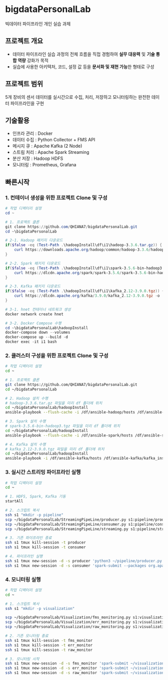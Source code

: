 # bigdataPersonalLab
빅데이터 파이프라인 개인 실습 과제

## 프로젝트 개요
* 데이터 파이프라인 실습 과정의 전체 흐름을 직접 경험하여 **실무 대응력** 및 **기술 통합 역량** 강화가 목적
* 실습에 사용한 아키텍처, 코드, 설정 값 등을 **문서화 및 재현 가능**한 형태로 구성

## 프로젝트 범위
5개 장비의 센서 데이터를 실시간으로 수집, 처리, 저장하고 모니터링하는 완전한 데이터 파이프라인을 구현

## 기술활용
* 인프라 관리 : Docker
* 데이터 수집 : Python Collector + FMS API
* 메시지 큐 : Apache Kafka (2 Node)
* 스트림 처리 : Apache Spark Streaming
* 분산 저장 : Hadoop HDFS
* 모니터링 : Prometheus, Grafana

## 빠른시작
### 1. 컨테이너 생성을 위한 프로젝트 Clone 및 구성
```powershell
# 작업 디렉터리 설정
cd ~

# 1. 프로젝트 클론
git clone https://github.com/QHIANA7/bigdataPersonalLab.git
cd ~\bigdataPersonalLab

# 2-1. Hadoop 패키지 다운로드
if($false -eq (Test-Path .\hadoopInstall\df\i1\hadoop-3.3.6.tar.gz)) {
    curl https://downloads.apache.org/hadoop/common/hadoop-3.3.6/hadoop-3.3.6.tar.gz -o ./hadoopInstall/df/i1/hadoop-3.3.6.tar.gz
}

# 2-2. Spark 패키지 다운로드
if($false -eq (Test-Path .\hadoopInstall\df\i1\spark-3.5.6-bin-hadoop3.tgz)) {
    curl https://dlcdn.apache.org/spark/spark-3.5.6/spark-3.5.6-bin-hadoop3.tgz -o ./hadoopInstall/df/i1/spark-3.5.6-bin-hadoop3.tgz
}

# 2-3. Kafka 패키지 다운로드
if($false -eq (Test-Path .\hadoopInstall\df\i1\kafka_2.12-3.9.0.tgz)) {
    curl https://dlcdn.apache.org/kafka/3.9.0/kafka_2.12-3.9.0.tgz -o ./hadoopInstall/df/i1/kafka_2.12-3.9.0.tgz
}

# 3-1. hnet 컨테이너 네트워크 생성
docker network create hnet

# 3-2. Docker Compose 수행
cd ~\bigdataPersonalLab\hadoopInstall
docker-compose down --volumes
docker-compose up --build -d
docker exec -it i1 bash
```

### 2. 클러스터 구성을 위한 프로젝트 Clone 및 구성
```bash
# 작업 디렉터리 설정
cd ~

# 1. 프로젝트 클론
git clone https://github.com/QHIANA7/bigdataPersonalLab.git
cd ~/bigdataPersonalLab

# 2. Hadoop 설치 수행
# hadoop-3.3.6.tar.gz 파일을 미리 df 폴더에 위치
cd ~/bigdataPersonalLab/hadoopInstall
ansible-playbook --flush-cache -i /df/ansible-hadoop/hosts /df/ansible-hadoop/hadoop_install.yml

# 3. Spark 설치 수행
# spark-3.5.6-bin-hadoop3.tgz 파일을 미리 df 폴더에 위치
cd ~/bigdataPersonalLab/hadoopInstall
ansible-playbook --flush-cache -i /df/ansible-spark/hosts /df/ansible-spark/spark_install.yml -e ansible_python_interpreter=/usr/bin/python3.12

# 4. Kafka 설치 수행
# kafka_2.12-3.9.0.tgz 파일을 미리 df 폴더에 위치
cd ~/bigdataPersonalLab/hadoopInstall
ansible-playbook -i /df/ansible-kafka/hosts /df/ansible-kafka/kafka_install.yml -e ansible_python_interpreter=/usr/bin/python3.12
```

### 3. 실시간 스트리밍 파이프라인 실행
```bash
# 작업 디렉터리 설정
cd ~

# 1. HDFS, Spark, Kafka 기동
startAll

# 2. 스크립트 복사
ssh s1 "mkdir -p pipeline"
scp ~/bigdataPersonalLab/StreamingPipeLine/producer.py s1:pipeline/producer.py
scp ~/bigdataPersonalLab/StreamingPipeLine/consumer.py s1:pipeline/consumer.py
scp ~/bigdataPersonalLab/StreamingPipeLine/streaming.py s1:pipeline/streaming.py

# 3. 기존 파이프라인 종료
ssh s1 tmux kill-session -t producer
ssh s1 tmux kill-session -t consumer

# 4. 파이프라인 실행
ssh s1 tmux new-session -d -s producer 'python3 ~/pipeline/producer.py'
ssh s1 tmux new-session -d -s consumer 'spark-submit --packages org.apache.spark:spark-sql-kafka-0-10_2.12:3.5.6 --conf spark.metrics.conf=/usr/local/spark/conf/metrics.properties --conf spark.metrics.namespace=sparkstreaming --conf spark.ui.prometheus.enabled=true --conf spark.sql.streaming.metricsEnabled=true ~/pipeline/streaming.py'

```

### 4. 모니터링 실행
```bash
# 작업 디렉터리 설정
cd ~

# 1. 스크립트 복사
ssh s1 "mkdir -p visualization"

scp ~/bigdataPersonalLab/Visualization/fms_monitoring.py s1:visualization/fms_monitoring.py
scp ~/bigdataPersonalLab/Visualization/err_monitoring.py s1:visualization/err_monitoring.py
scp ~/bigdataPersonalLab/Visualization/raw_monitoring.py s1:visualization/raw_monitoring.py

# 2. 기존 모니터링 종료
ssh s1 tmux kill-session -t fms_monitor
ssh s1 tmux kill-session -t err_monitor
ssh s1 tmux kill-session -t raw_monitor

# 3. 모니터링 시작
ssh s1 tmux new-session -d -s fms_monitor 'spark-submit ~/visualization/fms_monitoring.py'
ssh s1 tmux new-session -d -s err_monitor 'spark-submit ~/visualization/err_monitoring.py'
ssh s1 tmux new-session -d -s raw_monitor 'spark-submit ~/visualization/raw_monitoring.py'
```
